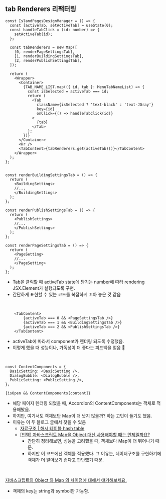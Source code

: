 ## tab Renderers 리팩터링

```TSX
const IslandPagesDesignManager = () => {
  const [activeTab, setActiveTab] = useState(0);
  const handleTabClick = (id: number) => {
    setActiveTab(id);
  };

  const tabRenderers = new Map([
    [0, renderPageSettingsTab],
    [1, renderBuildingSettingsTab],
    [2, renderPublishSettingsTab],
  ]);

  return (
    <Wrapper>
      <Container>
        {TAB_NAME_LIST.map(({ id, tab }: MenuTabNameList) => {
          const isSelected = activeTab === id;
          return (
            <Tab
              className={isSelected ? 'text-black' : 'text-JGray'}
              key={id}
              onClick={() => handleTabClick(id)}
            >
              {tab}
            </Tab>
          );
        })}
      </Container>
      <Hr />
      <TabContent>{tabRenderers.get(activeTab)()}</TabContent>
    </Wrapper>
  );
};


const renderBuildingSettingsTab = () => {
  return (
    <BuildingSettings>
    //...
    </BuildingSettings>
  );
};

const renderPublishSettingsTab = () => {
  return (
    <PublishSettings>
    //...
    </PublishSettings>
  );
};

const renderPageSettingsTab = () => {
  return (
    <PageSetting>
    //...
    </PageSetting>
  );
};
```

- Tab을 클릭할 때 activeTab state에 담기는 number에 따라 rendering JSX.Element가 실행되도록 구현.
- 간단하게 표현할 수 있는 코드를 복잡하게 꼬아 놓은 것 같음

<br>

```TSX
    <TabContent>
        {activeTab === 0 && <PageSettingsTab />}
        {activeTab === 1 && <BuildingSettingsTab />}
        {activeTab === 2 && <PublishSettingsTab />}
    </TabContent>
```

- activeTab에 따라서 component가 렌더링 되도록 수정했음.
- 이렇게 했을 때 성능이나, 가독성이 더 좋다는 피드백을 얻음 🙌

<br>

```TSX
const ContentComponents = {
  BasicSetting: <BasicSetting />,
  DialogBubble: <DialogBubble />,
  PublicSetting: <PublicSetting />,
};

{isOpen && ContentComponents[content]}
```

- 해당 페이지 렌더링 되었을 때, Accordion의 ContentComponents는 객체로 적용해봤음.
- 하지만, 여기서도 객체보단 Map이 더 낫지 않을까? 하는 고민이 들기도 했음.
- 이유는 이 두 블로그 글에서 찾을 수 있음
  - [자료구조 | 해시 테이블 hash table](https://velog.io/@edie_ko/hashtable-with-js)
  - [[번역] 자바스크립트 Map을 Object 대신 사용해야할 때는 언제일까요?](https://velog.io/@oneook/%EB%B2%88%EC%97%AD-%EC%9E%90%EB%B0%94%EC%8A%A4%ED%81%AC%EB%A6%BD%ED%8A%B8-Map%EC%9D%84-Object-%EB%8C%80%EC%8B%A0-%EC%82%AC%EC%9A%A9%ED%95%B4%EC%95%BC%ED%95%A0-%EB%95%8C%EB%8A%94-%EC%96%B8%EC%A0%9C%EC%9D%BC%EA%B9%8C%EC%9A%94)
    - 간단히 정리해보면, 성능을 고려했을 때, 객체보다 Map이 더 뛰어나기 때문.
    - 하지만 이 코드에선 객체를 적용했다. 그 이유는, 데이터구조를 구현하기에 객체가 더 알아보기 쉽다고 판단했기 때문.

<br>

[자바스크립트의 Object 와 Map 의 차이점에 대해서 얘기해보세요.](https://jake-seo-dev.tistory.com/348)

- 객체의 key는 string과 symbol만 가능함.
